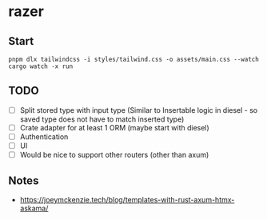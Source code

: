 # razer

## Start

```
pnpm dlx tailwindcss -i styles/tailwind.css -o assets/main.css --watch
cargo watch -x run
```
## TODO
- [ ] Split stored type with input type (Similar to Insertable logic in diesel - so saved type does not have to match inserted type)
- [ ] Crate adapter for at least 1 ORM (maybe start with diesel)
- [ ] Authentication
- [ ] UI
- [ ] Would be nice to support other routers (other than axum)

## Notes

- https://joeymckenzie.tech/blog/templates-with-rust-axum-htmx-askama/
